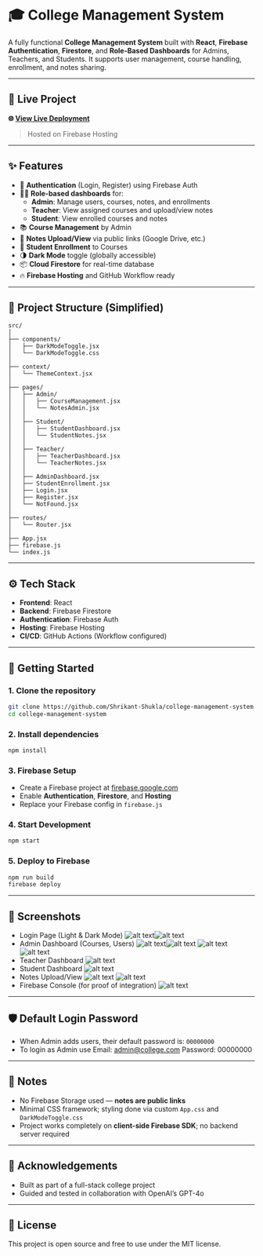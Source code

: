 # 🎓 College Management System

A fully functional **College Management System** built with **React**, **Firebase Authentication**, **Firestore**, and **Role-Based Dashboards** for Admins, Teachers, and Students. It supports user management, course handling, enrollment, and notes sharing.

---

## 🔗 Live Project

**🌐 [View Live Deployment](https://college-management-syste-3e625.web.app)**

> Hosted on Firebase Hosting

---

## ✨ Features

- 🔐 **Authentication** (Login, Register) using Firebase Auth
- 🧑‍🏫 **Role-based dashboards** for:
  - **Admin**: Manage users, courses, notes, and enrollments
  - **Teacher**: View assigned courses and upload/view notes
  - **Student**: View enrolled courses and notes
- 📚 **Course Management** by Admin
- 📎 **Notes Upload/View** via public links (Google Drive, etc.)
- 👥 **Student Enrollment** to Courses
- 🌗 **Dark Mode** toggle (globally accessible)
- 📦 **Cloud Firestore** for real-time database
- 🔥 **Firebase Hosting** and GitHub Workflow ready

---

## 📁 Project Structure (Simplified)

```
src/
│
├── components/
│   ├── DarkModeToggle.jsx
│   └── DarkModeToggle.css
│
├── context/
│   └── ThemeContext.jsx
│
├── pages/
│   ├── Admin/
│   │   ├── CourseManagement.jsx
│   │   └── NotesAdmin.jsx
│   │
│   ├── Student/
│   │   ├── StudentDashboard.jsx
│   │   └── StudentNotes.jsx
│   │
│   ├── Teacher/
│   │   ├── TeacherDashboard.jsx
│   │   └── TeacherNotes.jsx
│   │
│   ├── AdminDashboard.jsx
│   ├── StudentEnrollment.jsx
│   ├── Login.jsx
│   ├── Register.jsx
│   └── NotFound.jsx
│
├── routes/
│   └── Router.jsx
│
├── App.jsx
├── firebase.js
└── index.js
```

---

## ⚙️ Tech Stack

- **Frontend**: React
- **Backend**: Firebase Firestore
- **Authentication**: Firebase Auth
- **Hosting**: Firebase Hosting
- **CI/CD**: GitHub Actions (Workflow configured)

---

## 🚀 Getting Started

### 1. Clone the repository

```bash
git clone https://github.com/Shrikant-Shukla/college-management-system.git
cd college-management-system
```

### 2. Install dependencies

```bash
npm install
```

### 3. Firebase Setup

- Create a Firebase project at [firebase.google.com](https://firebase.google.com/)
- Enable **Authentication**, **Firestore**, and **Hosting**
- Replace your Firebase config in `firebase.js`

### 4. Start Development

```bash
npm start
```

### 5. Deploy to Firebase

```bash
npm run build
firebase deploy
```

---

## 📸 Screenshots

- Login Page (Light & Dark Mode)
  ![alt text](LoginPage.png)![alt text](LoginDarkMode.png)
- Admin Dashboard (Courses, Users)
  ![alt text](AdminScreenshot.png)![alt text](AdminCourseEnrollment.png) ![alt text](AdminCourseManagement.png) ![alt text](AdminNotesUpload.png)
- Teacher Dashboard
  ![alt text](TeacherScreenshot.png)
- Student Dashboard
  ![alt text](StudentEnrolledCourse.png)
- Notes Upload/View
  ![alt text](TeacherUploadNotes.png)
  ![alt text](StudentNotesPage.png)
- Firebase Console (for proof of integration)
  ![alt text](firebaseConsole.png)

---

## 🛡️ Default Login Password

- When Admin adds users, their default password is: `00000000`
- To login as Admin use
  Email: admin@college.com
  Password: 00000000

---

## 📌 Notes

- No Firebase Storage used — **notes are public links**
- Minimal CSS framework; styling done via custom `App.css` and `DarkModeToggle.css`
- Project works completely on **client-side Firebase SDK**; no backend server required

---

## 🙌 Acknowledgements

- Built as part of a full-stack college project
- Guided and tested in collaboration with OpenAI’s GPT-4o

---

## 🧠 License

This project is open source and free to use under the MIT license.
